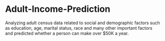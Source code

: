 # Adult-Income-Prediction
Analyzing adult census data related to social and demographic factors such as education, age, marital status, race and many other important factors and predicted whether a person can make over $50K a year.
